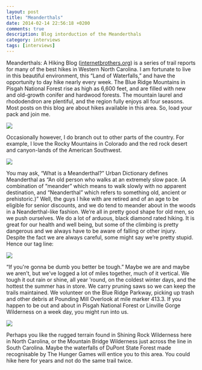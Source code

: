 ```yaml
---
layout: post
title: "Meanderthals"
date: 2014-02-14 22:56:18 +0200
comments: true
description: Blog intorduction of the Meanderthals
category: interviews
tags: [interviews]
---
```

Meanderthals: A Hiking Blog (<a href="http://www.internetbrothers.org" target="_blank">internetbrothers.org</a>) is a series of trail reports for many of the best hikes in Western North Carolina. I am fortunate to live in this beautiful environment, this “Land of Waterfalls,” and have the opportunity to day hike nearly every week. The Blue Ridge Mountains in Pisgah National Forest rise as high as 6,600 feet, and are filled with new and old-growth conifer and hardwood forests. The mountain laurel and rhododendron are plentiful, and the region fully enjoys all four seasons. Most posts on this blog are about hikes available in this area. So, load your pack and join me.

<img src="http://farm4.staticflickr.com/3721/12261723486_2e0c0e5aa0_c.jpg">
<!--more--><br>

Occasionally however, I do branch out to other parts of the country. For example, I love the Rocky Mountains in Colorado and the red rock desert and canyon-lands of the American Southwest.

<img src="http://farm8.staticflickr.com/7375/10430328353_99156eb18d_c.jpg">

You may ask, “What is a Meanderthal?” Urban Dictionary defines Meanderthal as “An old person who walks at an extremely slow pace. (A combination of “meander” which means to walk slowly with no apparent destination, and “Neanderthal” which refers to something old, ancient or prehistoric.)” Well, the guys I hike with are retired and of an age to be eligible for senior discounts, and we do tend to meander about in the woods in a Neanderthal-like fashion. We’re all in pretty good shape for old men, so we push ourselves. We do a lot of arduous, black diamond rated hiking. It is great for our health and well being, but some of the climbing is pretty dangerous and we always have to be aware of falling or other injury. Despite the fact we are always careful, some might say we’re pretty stupid. Hence our tag line:

<img src="http://farm3.staticflickr.com/2880/10714767425_60d92a94a2_c.jpg">

“If you're gonna be dumb you better be tough.” Maybe we are and maybe we aren’t, but we’ve logged a lot of miles together, much of it vertical. We tough it out rain or shine, all year ’round, on the coldest winter days, and the hottest the summer has in store. We carry pruning saws so we can keep the trails maintained. We volunteer on the Blue Ridge Parkway, picking up trash and other debris at Pounding Mill Overlook at mile marker 413.3. If you happen to be out and about in Pisgah National Forest or Linville Gorge Wilderness on a week day, you might run into us.

<img src="http://farm8.staticflickr.com/7368/12073434523_ab58e19db5_c.jpg">

Perhaps you like the rugged terrain found in Shining Rock Wilderness here in North Carolina, or the Mountain Bridge Wilderness just across the line in South Carolina. Maybe the waterfalls of DuPont State Forest made recognisable by The Hunger Games will entice you to this area. You could hike here for years and not do the same trail twice.
